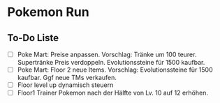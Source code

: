# Pokemon Run

## To-Do Liste

- [ ] Poke Mart: Preise anpassen. Vorschlag: Tränke um 100 teurer. Supertränke Preis verdoppeln. Evolutionssteine für 1500 kaufbar.
- [ ] Poke Mart: Floor 2 neue Items. Vorschlag: Evolutionssteine für 1500 kaufbar. Ggf neue TMs verkaufen.
- [ ] Floor level up dynamisch steuern
- [ ] Floor1 Trainer Pokemon nach der Hälfte von Lv. 10 auf 12 erhöhen.